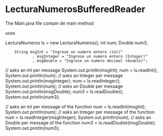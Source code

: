 # LecturaNumerosBufferedReader

The Main.java file contain de main method

uses

LecturaNumeros ls = new LecturaNumeros();
        int num;
        Double num3;
        
        String msgInt = "Ingrese un numero entero (int)"
                , msgInteger = "Ingrese un numero entero (Integer)"
                , msgDouble = "Ingrese un numero decimal (double)";
        
//        asks an int per message 
        System.out.println(msgInt);
        num = ls.readInt();
        System.out.println(num);
//        asks an Integer per message 
        System.out.println(msgInteger);
        num = ls.readInteger();
        System.out.println(num);
//        asks an Double per message 
        System.out.println(msgDouble);
        num3 = ls.readDouble();
        System.out.println(num3);
        
//        asks an int per message of the function
        num = ls.readInt(msgInt);
        System.out.println(num);
//        asks an Integer per message  of the function
        num = ls.readInteger(msgInteger);
        System.out.println(num);
//        asks an Double per message  of the function
        num3 = ls.readDouble(msgDouble);
        System.out.println(num3);
